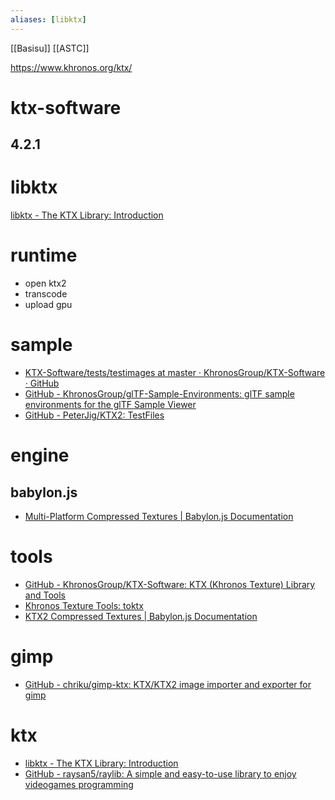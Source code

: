 ```yaml
---
aliases: [libktx]
---
```


[[Basisu]] [[ASTC]]

https://www.khronos.org/ktx/

# ktx-software
## 4.2.1

# libktx
[libktx - The KTX Library: Introduction](https://github.khronos.org/KTX-Software/libktx/)

# runtime
- open ktx2
- transcode
- upload gpu

# sample
- [KTX-Software/tests/testimages at master · KhronosGroup/KTX-Software · GitHub](https://github.com/KhronosGroup/KTX-Software/tree/master/tests/testimages)
- [GitHub - KhronosGroup/glTF-Sample-Environments: glTF sample environments for the glTF Sample Viewer](https://github.com/KhronosGroup/glTF-Sample-Environments.git)
- [GitHub - PeterJig/KTX2: TestFiles](https://github.com/PeterJig/KTX2)

# engine
## babylon.js
- [Multi-Platform Compressed Textures | Babylon.js Documentation](https://doc.babylonjs.com/advanced_topics/mutliPlatTextures#khronos-texture-container-format--ktx-files)

# tools
- [GitHub - KhronosGroup/KTX-Software: KTX (Khronos Texture) Library and Tools](https://github.com/KhronosGroup/KTX-Software)
- [Khronos Texture Tools: toktx](https://github.khronos.org/KTX-Software/ktxtools/toktx.html)
- [KTX2 Compressed Textures | Babylon.js Documentation](https://doc.babylonjs.com/divingDeeper/materials/using/ktx2Compression)

# gimp
- [GitHub - chriku/gimp-ktx: KTX/KTX2 image importer and exporter for gimp](https://github.com/chriku/gimp-ktx)

# ktx
- [libktx - The KTX Library: Introduction](https://www.khronos.org/ktx/documentation/libktx/index.html)
- [GitHub - raysan5/raylib: A simple and easy-to-use library to enjoy videogames programming](https://github.com/raysan5/raylib)
